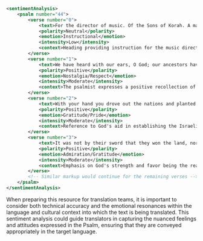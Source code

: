 ```xml
<sentimentAnalysis>
    <psalm number="44">
        <verse number="0">
            <text>For the director of music. Of the Sons of Korah. A maskil.</text>
            <polarity>Neutral</polarity>
            <emotion>Instructional</emotion>
            <intensity>Low</intensity>
            <context>Heading providing instruction for the music director and attributing the Psalm to the Sons of Korah; also defining the type of psalm (maskil – possibly a contemplative or didactic poem).</context>
        </verse>
        <verse number="1">
            <text>We have heard with our ears, O God; our ancestors have told us what you did in their days, in days long ago.</text>
            <polarity>Positive</polarity>
            <emotion>Nostalgia/Respect</emotion>
            <intensity>Moderate</intensity>
            <context>The psalmist expresses a positive recollection of God's past deeds, as recounted by their ancestors.</context>
        </verse>
        <verse number="2">
            <text>With your hand you drove out the nations and planted our ancestors; you crushed the peoples and made our ancestors flourish.</text>
            <polarity>Positive</polarity>
            <emotion>Gratitude/Pride</emotion>
            <intensity>Moderate</intensity>
            <context>Reference to God's aid in establishing the Israelites in the Promised Land, highlighting God's powerful acts and their grateful acknowledgment.</context>
        </verse>
        <verse number="3">
            <text>It was not by their sword that they won the land, nor did their arm bring them victory; it was your right hand, your arm, and the light of your face, for you loved them.</text>
            <polarity>Positive</polarity>
            <emotion>Admiration/Gratitude</emotion>
            <intensity>Moderate</intensity>
            <context>Emphasis on God's strength and favor being the reason for the victories, not human effort; highlights the notion of divine love and election.</context>
        </verse>
        <!-- Similar markup would continue for the remaining verses -->
    </psalm>
</sentimentAnalysis>
```
When preparing this resource for translation teams, it is important to consider both technical accuracy and the emotional resonances within the language and cultural context into which the text is being translated. This sentiment analysis could guide translators in capturing the nuanced feelings and attitudes expressed in the Psalm, ensuring that they are conveyed appropriately in the target language.